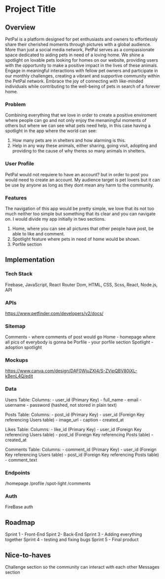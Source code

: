 # Project Title

## Overview

PetPal is a platform designed for pet enthusiasts and owners to effortlessly share their cherished moments through pictures with a global audience. More than just a social media network, PetPal serves as a compassionate space dedicated to aiding pets in need of a loving home. We shine a spotlight on lovable pets looking for homes on our website, providing users with the opportunity to make a positive impact in the lives of these animals. Engage in meaningful interactions with fellow pet owners and participate in our monthly challenges, creating a vibrant and supportive community within the PetPal network. Embrace the joy of connecting with like-minded individuals while contributing to the well-being of pets in search of a forever home.

### Problem

Combining everything that we love in order to create a positive enviroment where people can go and not only enjoy the menaningful moments of others but where we can see what pets need help, in this case having a spotlight in the app where the world can see:

1. How many pets are in shelters and how alarming is this.
2. Help in any way these animals, either sharing, going visit, adopting and providing to the cause of why theres so many animals in shelters.

### User Profile

PetPal would not requiere to have an account? but in order to post you would need to create an account. My audience target is pet lovers but it can be use by anyone as long as they dont mean any harm to the community.

### Features

The navigation of this app would be pretty simple, we love that its not too much neither too simple but something that its clear and you can navigate on. I would divide my app initially in two sections.

1. Home, where you can see all pictures that other people have post, be able to like and comment.
2. Spotlight feature where pets in need of home would be shown.
3. Porfile section
   
## Implementation

### Tech Stack

Firebase, JavaScript, React Router Dom, HTML, CSS, Scss, React, Node.js, API

### APIs

https://www.petfinder.com/developers/v2/docs/

### Sitemap

Comments - where comments of post would go
Home - homepage where all pics of everybody is gonna be
Porfile - your porfile section
Spotlight - adoption spotlight
### Mockups
https://www.canva.com/design/DAF0WjuZXI4/S-ZVipQBV80jXL-kBenL4Q/edit

### Data

Users Table:
  Columns:
    - user_id (Primary Key)
    - full_name
    - email
    - username
    - password (hashed, not stored in plain text)

Posts Table:
  Columns:
    - post_id (Primary Key)
    - user_id (Foreign Key referencing Users table)
    - image_url 
    - caption
    - created_at
    
Likes Table:
  Columns:
    - like_id (Primary Key)
    - user_id (Foreign Key referencing Users table)
    - post_id (Foreign Key referencing Posts table)
    - created_at
    
Comments Table:
  Columns:
    - comment_id (Primary Key)
    - user_id (Foreign Key referencing Users table)
    - post_id (Foreign Key referencing Posts table)
    - comment_text
    
### Endpoints

/homepage
/profile
/spot-light
/comments

### Auth

FireBase auth

## Roadmap

Sprint 1 - Front-End 
Spint 2- Back-End
Sprint 3 - Adding everything together
Sprint 4 - testing and fixing bugs
Sprint 5 - Final product

## Nice-to-haves

Challenge section so the community can interact with each other
Messages section
